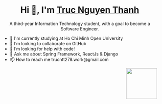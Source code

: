 <h1 align="center" > Hi 👋, I'm <a href="https://github.com/TrucThanh278">Truc Nguyen Thanh</a> </h1>
<p align="center">
A third-year Information Technology student, with a goal to become a Software Engineer.
</p>

<div align="left"> 
        <ul>
                <li>🌱 I'm currently studying at Ho Chi Minh Open University</li>
                <li>👯 I’m looking to collaborate on GitHub</li>
                <li>🤔 I’m looking for help with code!</li>
                <li>💬 Ask me about Spring Framework, ReactJs & Django</li>
                <li>📫 How to reach me trucntt278.work@gmail.com</li>
        </ul>
</div>
<img align="right" width="100" height="100" src="https://media.giphy.com/media/L1R1tvI9svkIWwpVYr/giphy.gif?cid=ecf05e47lxfwdxy9cmwah4gpjm09ldehtu03706znr2gjkw5&ep=v1_gifs_search&rid=giphy.gif&ct=g">

<!--
**TrucThanh278/TrucThanh278** is a ✨ _special_ ✨ repository because its `README.md` (this file) appears on your GitHub profile.

Here are some ideas to get you started:

- 🔭 I’m currently working on ...
- 🌱 I’m currently studying at Ho Chi Minh Open University ...
- 👯 I’m looking to collaborate on ...
- 🤔 I’m looking for help with ...
- 💬 Ask me about ...
- 📫 How to reach me: ...
- 😄 Pronouns: ...
- ⚡ Fun fact: ...
-->
